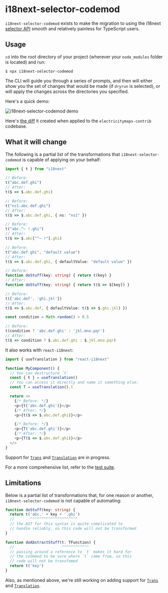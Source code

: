 # i18next-selector-codemod

`i18next-selector-codemod` exists to make the migration to using the i18next [selector API](https://github.com/i18next/i18next/pull/2322) smooth and relatively painless for TypeScript users.

## Usage

`cd` into the root directory of your project (wherever your `node_modules` folder is located) and run:

```shell
$ npx i18next-selector-codemod
```

The CLI will guide you through a series of prompts, and then will either show you the set of changes that would be made (if `dryrun` is selected), or will apply the changes across the directories you specified.

Here's a quick demo:

![i18next-selector-codemod demo](https://github.com/ahrjarrett/i18next-selector/blob/main/bin/assets/i18next-selector-codemod.gif)

Here's [the diff](https://github.com/electricitymaps/electricitymaps-contrib/pull/8239) it created when applied to the `electricitymaps-contrib` codebase.

## What it will change

The following is a partial list of the transformations that `i18next-selector-codemod` is capable of applying on your behalf:

```typescript
import { t } from "i18next"

// Before:
t("abc.def.ghi")
// After:
t($ => $.abc.def.ghi)

// Before:
t("ns1:abc.def.ghi")
// After:
t($ => $.abc.def.ghi, { ns: "ns1" })

// Before:
t("abc.^~ !.ghi")
// After:
t($ => $.abc["^~ !"].ghi)

// Before:
t("abc.def.ghi", "default value")
// After:
t($ => $.abc.def.ghi, { defaultValue: "default value" })

// Before:
function doStuff(key: string) { return t(key) }
// After:
function doStuff(key: string) { return t($ => $[key]) }

// Before:
t(['abc.def', 'ghi.jkl'])
// After:
t($ => $.abc.def, { defaultValue: t($ => $.ghi.jkl) })

const condition = Math.random() > 0.5

// Before:
t(condition ? 'abc.def.ghi' : 'jkl.mno.pqr')
// After:
t($ => condition ? $.abc.def.ghi : $.jkl.mno.pqr)
```

It also works with `react-i18next`:

```typescript
import { useTranslation } from "react-i18next"

function MyComponent() {
  // You can destructure `t`
  const { t } = useTranslation()
  // You can access it directly and name it something else:
  const T = useTranslation().t

  return <>
    {/* Before: */}
    <p>{t('abc.def.ghi')}</p>
    {/* After: */}
    <p>{t($ => $.abc.def.ghi)}</p>

    {/* Before: */}
    <p>{T('abc.def.ghi')}</p>
    {/* After: */}
    <p>{T($ => $.abc.def.ghi)}</p>
  </>
}
```

Support for [`Trans`](https://react.i18next.com/latest/trans-component) and [`Translation`](https://react.i18next.com/latest/translation-render-prop) are in progress.

For a more comprehensive list, refer to the [test suite](https://github.com/ahrjarrett/i18next-selector/blob/main/packages/codemod/test/transform.test.ts).

## Limitations

Below is a partial list of transformations that, for one reason or another, `i18next-selector-codemod` is not capable of automating:

```typescript
function doStuff(key: string) {
  return t('abc.' + key + '.ghi') 
  //       ^^^^^^^^^^^^^^^^^^^^^
  // the AST for this syntax is quite complicated to
  // handle reliably, so this code will not be transformed
}

function doAbstractStuff(t: TFunction) {
  //                     ^^^^^^^^^^^^
  // passing around a reference to `t` makes it hard for 
  // the codemod to be sure where `t` came from, so this
  // code will not be transfomed
  return t('key')
}
```

Also, as mentioned above, we're still working on adding support for [`Trans`](https://react.i18next.com/latest/trans-component) and [`Translation`](https://react.i18next.com/latest/translation-render-prop).
